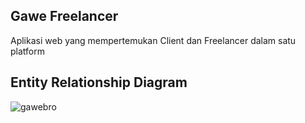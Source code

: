 ## Gawe Freelancer
Aplikasi web yang mempertemukan Client dan Freelancer dalam satu platform

## Entity Relationship Diagram
![gawebro](https://github.com/user-attachments/assets/34e0f82e-c126-4e1c-ad5c-05c0b480e9a8)
